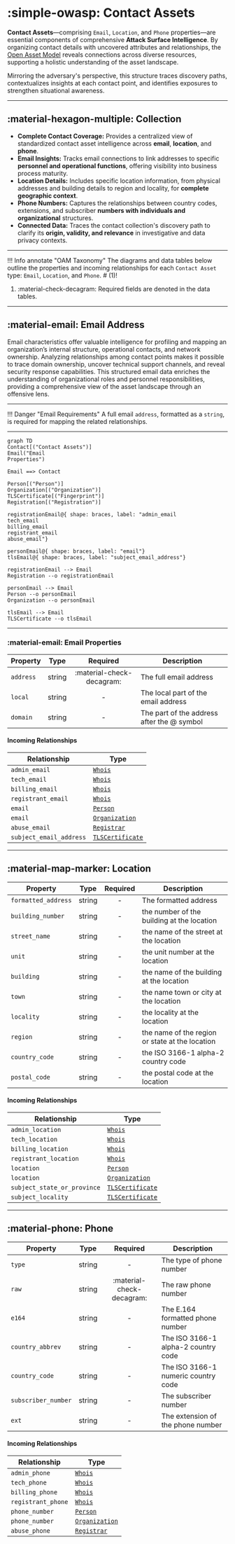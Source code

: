 # :simple-owasp: Contact Assets 

**Contact Assets**—comprising `Email`, `Location`, and `Phone` properties—are essential components of comprehensive **Attack Surface Intelligence**. By organizing contact details with uncovered attributes and relationships, the [Open Asset Model](#) reveals connections across diverse resources, supporting a holistic understanding of the asset landscape.


Mirroring the adversary's perspective, this structure traces discovery paths, contextualizes insights at each contact point, and identifies exposures to strengthen situational awareness.

---

## :material-hexagon-multiple: Collection 

- **Complete Contact Coverage:** Provides a centralized view of standardized contact asset intelligence across **email**, **location**, and **phone**.
- **Email Insights:** Tracks email connections to link addresses to specific **personnel and operational functions**, offering visibility into business process maturity.
- **Location Details:** Includes specific location information, from physical addresses and building details to region and locality, for **complete geographic context**.
- **Phone Numbers:** Captures the relationships between country codes, extensions, and subscriber **numbers with individuals and organizational** structures.
- **Connected Data:** Traces the contact collection's discovery path to clarify its **origin, validity, and relevance** in investigative and data privacy contexts.

---

!!! Info annotate "OAM Taxonomy"
    The diagrams and data tables below outline the properties and incoming relationships for each `Contact Asset` type: `Email`, `Location`, and `Phone`. # (1)!

1. :material-check-decagram: Required fields are denoted in the data tables.

---

## :material-email: Email Address

Email characteristics offer valuable intelligence for profiling and mapping an organization’s internal structure, operational contacts, and network ownership. Analyzing relationships among contact points makes it possible to trace domain ownership, uncover technical support channels, and reveal security response capabilities. This structured email data enriches the understanding of organizational roles and personnel responsibilities, providing a comprehensive view of the asset landscape through an offensive lens.

---

!!! Danger "Email Requirements"
    A full email `address`, formatted as a `string`, is required for mapping the related relationships.

---   

``` mermaid
graph TD
Contact[("Contact Assets")]
Email("Email
Properties")

Email ==> Contact

Person[("Person")]
Organization[("Organization")]
TLSCertificate[("Fingerprint")]
Registration[("Registration")]

registrationEmail@{ shape: braces, label: "admin_email
tech_email
billing_email
registrant_email
abuse_email"}

personEmail@{ shape: braces, label: "email"}
tlsEmail@{ shape: braces, label: "subject_email_address"}

registrationEmail --> Email
Registration --o registrationEmail

personEmail --> Email
Person --o personEmail
Organization --o personEmail 

tlsEmail --> Email
TLSCertificate --o tlsEmail
```

---


### :material-email: Email Properties

| Property | Type | Required | Description |
| -------- | ---- | :--------: | ----------- |
| `address` | string | :material-check-decagram: | The full email address |
| `local` | string | - | The local part of the email address |
| `domain` | string | - | The part of the address after the @ symbol |


#### Incoming Relationships

| Relationship | Type |
| ------------ | ---- |
| `admin_email` | [`Whois`](#whois) |
| `tech_email` | [`Whois`](#whois) |
| `billing_email` | [`Whois`](#whois) |
| `registrant_email` | [`Whois`](#whois) |
| `email` | [`Person`](#person) |
| `email` | [`Organization`](#organization) |
| `abuse_email` | [`Registrar`](#registrar) |
| `subject_email_address` | [`TLSCertificate`](#tls-certificate) |

---

## :material-map-marker: Location

| Property | Type | Required | Description |
| -------- | ---- | :--------: | ----------- |
| `formatted_address` | string | - | The formatted address |
| `building_number` | string | - | the number of the building at the location |
| `street_name` | string | - | the name of the street at the location |
| `unit` | string | - | the unit number at the location |
| `building` | string | - | the name of the building at the location |
| `town` | string | - | the name town or city at the location |
| `locality` | string | - | the locality at the location |
| `region` | string | - | the name of the region or state at the location |
| `country_code` | string | - | the ISO 3166-1 alpha-2 country code |
| `postal_code` | string | - | the postal code at the location |


#### Incoming Relationships

| Relationship | Type |
| ------------ | ---- |
| `admin_location` | [`Whois`](#whois) |
| `tech_location` | [`Whois`](#whois) |
| `billing_location` | [`Whois`](#whois) |
| `registrant_location` | [`Whois`](#whois) |
| `location` | [`Person`](#person) |
| `location` | [`Organization`](#organization) |
| `subject_state_or_province` | [`TLSCertificate`](#tls-certificate) |
| `subject_locality` | [`TLSCertificate`](#tls-certificate) |

---

## :material-phone: Phone

| Property | Type | Required | Description |
| -------- | ---- | :--------: | ----------- |
| `type` | string | - | The type of phone number |
| `raw` | string | :material-check-decagram: | The raw phone number |
| `e164` | string | - | The E.164 formatted phone number |
| `country_abbrev` | string | - | The ISO 3166-1 alpha-2 country code |
| `country_code` | string | - | The ISO 3166-1 numeric country code |
| `subscriber_number` | string | - | The subscriber number |
| `ext` | string | - | The extension of the phone number |


#### Incoming Relationships

| Relationship | Type |
| ------------ | ---- |
| `admin_phone` | [`Whois`](#whois) |
| `tech_phone` | [`Whois`](#whois) |
| `billing_phone` | [`Whois`](#whois) |
| `registrant_phone` | [`Whois`](#whois) |
| `phone_number` | [`Person`](#person) |
| `phone_number` | [`Organization`](#organization) |
| `abuse_phone` | [`Registrar`](#registrar) |
